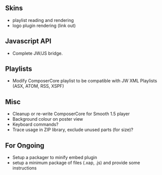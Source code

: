 Skins
-----
* playlist reading and rendering
* logo plugin rendering (link out)

Javascript API
--------------
* Complete JW/JS bridge.

Playlists
---------
* Modify ComposerCore playlist to be compatible with JW XML Playlists (ASX, ATOM, RSS, XSPF)

Misc
----
* Cleanup or re-write ComposerCore for Smooth 1.5 player
* Background colour on poster view
* Keyboard commands?
* Trace usage in ZIP library, exclude unused parts (for size)?


For Ongoing
-----------
* Setup a packager to minify embed plugin
* setup a minimum package of files (.xap, .js) and provide some instructions
